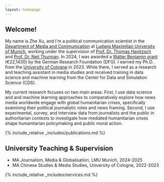 ```yaml
---
layout: homepage
---
```


## Welcome!

My name is Zhe Xu, and I'm a political communication scientist in the [Department of Media and Communication](https://www.ifkw.uni-muenchen.de/index.html) at [Ludwig Maximilian University of Munich](https://www.lmu.de/en/), working under the supervision of [Prof. Dr. Thomas Hanitzsch](https://www.ifkw.uni-muenchen.de/organisation/personen/professoren/hanitzsch_thomas/index.html) and [Prof. Dr. Neil Thurman](https://neilthurman.com/). In 2024, I was awarded a [Walter Benjamin grant](https://www.dfg.de/en/research-funding/funding-opportunities/programmes/individual/walter-benjamin) (€22,1430) by the German Research Foundation (DFG). I earned my Ph.D. from the [University of Cologne](https://www.uni-koeln.de/en/) in 2023. While there, I served as a research and teaching assistant in media studies and received training in data science and machine learning from the Center for Data and Simulation Science (CDS).

My current research focuses on two main areas. First, I use data science and and machine learning approaches to comparatively explore how news media worldwide engage with global humanitarian crises, specifically examining their political journalistic roles and news framing. Second, I use experimental, survey, and interview data from journalists and the public in authoritarian contexts to investigate how mediated humanitarian crises shape humanitarian policymaking and public moral action.

{% include_relative _includes/publications.md %}

## University Teaching & Supervision

- MA Journalism, Media & Globalisation, LMU Munich, 2024-2025
- MA Chinese Studies & Media Studies, University of Cologne, 2022-2023

{% include_relative _includes/services.md %}
